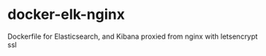 # docker-elk-nginx
Dockerfile for Elasticsearch, and Kibana proxied from nginx with letsencrypt ssl
